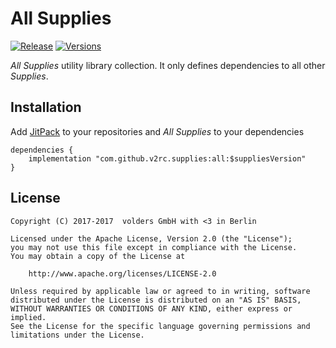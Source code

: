 All Supplies
============
[![Release][1]][2]
[![Versions][3]][4]

*All Supplies* utility library collection. It only defines dependencies to all
other *Supplies*.


Installation
------------

Add [JitPack][2] to your repositories and *All Supplies* to your dependencies

    dependencies {
        implementation "com.github.v2rc.supplies:all:$suppliesVersion"
    }


License
-------

    Copyright (C) 2017-2017  volders GmbH with <3 in Berlin

    Licensed under the Apache License, Version 2.0 (the "License");
    you may not use this file except in compliance with the License.
    You may obtain a copy of the License at

        http://www.apache.org/licenses/LICENSE-2.0

    Unless required by applicable law or agreed to in writing, software
    distributed under the License is distributed on an "AS IS" BASIS,
    WITHOUT WARRANTIES OR CONDITIONS OF ANY KIND, either express or implied.
    See the License for the specific language governing permissions and
    limitations under the License.


  [1]: https://jitpack.io/v/com.github.v2rc.supplies/all.svg
  [2]: https://jitpack.io/#com.github.v2rc.supplies/all
  [3]: https://asapi.herokuapp.com/com.github.v2rc.supplies/all@svg
  [4]: https://asapi.herokuapp.com/com.github.v2rc.supplies/all
